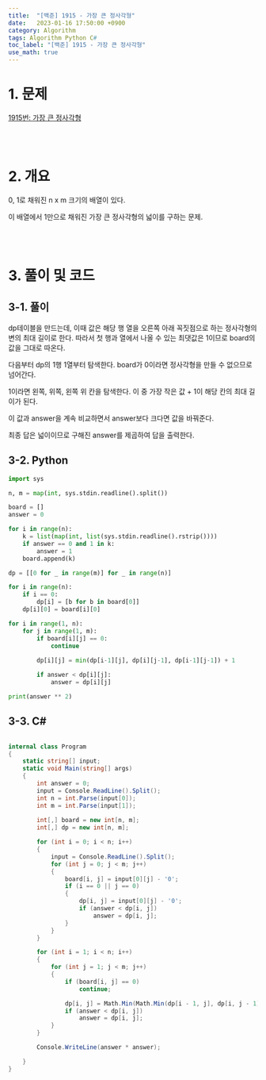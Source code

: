 ```yaml
---
title:  "[백준] 1915 - 가장 큰 정사각형"
date:   2023-01-16 17:50:00 +0900
category: Algorithm
tags: Algorithm Python C#
toc_label: "[백준] 1915 - 가장 큰 정사각형"
use_math: true
---
```


# 1. 문제
[1915번: 가장 큰 정사각형](https://www.acmicpc.net/problem/1915)

<br/>
<br/>

# 2. 개요
0, 1로 채워진 n x m 크기의 배열이 있다.

이 배열에서 1만으로 채워진 가장 큰 정사각형의 넓이를 구하는 문제.

<br/>
<br/>

# 3. 풀이 및 코드
## 3-1. 풀이
dp테이블을 만드는데, 이때 값은 해당 행 열을 오른쪽 아래 꼭짓점으로 하는 정사각형의 변의 최대 길이로 한다. 따라서 첫 행과 열에서 나올 수 있는 최댓값은 1이므로 board의 값을 그대로 따온다.

다음부터 dp의 1행 1열부터 탐색한다. board가 0이라면 정사각형을 만들 수 없으므로 넘어간다.

1이라면 왼쪽, 위쪽, 왼쪽 위 칸을 탐색한다. 이 중 가장 작은 값 + 1이 해당 칸의 최대 길이가 된다.

이 값과 answer을 계속 비교하면서 answer보다 크다면 값을 바꿔준다. 

최종 답은 넓이이므로 구해진 answer를 제곱하여 답을 출력한다.

## 3-2. Python

```python
import sys

n, m = map(int, sys.stdin.readline().split())

board = []
answer = 0

for i in range(n):
    k = list(map(int, list(sys.stdin.readline().rstrip())))
    if answer == 0 and 1 in k:
        answer = 1
    board.append(k)

dp = [[0 for _ in range(m)] for _ in range(n)]

for i in range(n):
    if i == 0:
        dp[i] = [b for b in board[0]]
    dp[i][0] = board[i][0]

for i in range(1, n):
    for j in range(1, m):
        if board[i][j] == 0:
            continue
        
        dp[i][j] = min(dp[i-1][j], dp[i][j-1], dp[i-1][j-1]) + 1

        if answer < dp[i][j]:
            answer = dp[i][j]

print(answer ** 2)
```

## 3-3. C#

```csharp

internal class Program
{
    static string[] input;
    static void Main(string[] args)
    {
        int answer = 0;
        input = Console.ReadLine().Split();
        int n = int.Parse(input[0]);
        int m = int.Parse(input[1]);
        
        int[,] board = new int[n, m];
        int[,] dp = new int[n, m];

        for (int i = 0; i < n; i++)
        {
            input = Console.ReadLine().Split();
            for (int j = 0; j < m; j++)
            {
                board[i, j] = input[0][j] - '0';
                if (i == 0 || j == 0)
                {
                    dp[i, j] = input[0][j] - '0';
                    if (answer < dp[i, j])
                        answer = dp[i, j];
                }
            }
        }

        for (int i = 1; i < n; i++)
        {
            for (int j = 1; j < m; j++)
            {
                if (board[i, j] == 0)
                    continue;

                dp[i, j] = Math.Min(Math.Min(dp[i - 1, j], dp[i, j - 1]), dp[i - 1, j - 1]) + 1;
                if (answer < dp[i, j])
                    answer = dp[i, j];
            }
        }

        Console.WriteLine(answer * answer);

    }
}
```